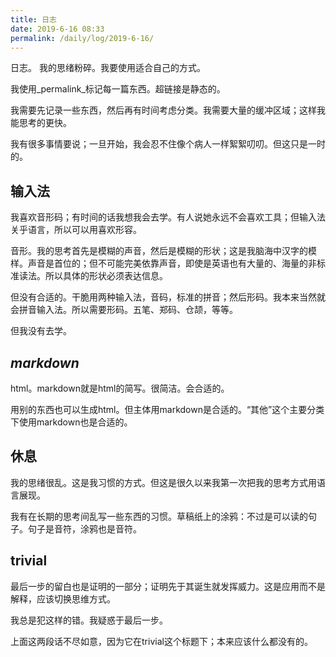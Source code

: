 ```yaml
---
title: 日志
date: 2019-6-16 08:33
permalink: /daily/log/2019-6-16/
---
```


日志。
我的思绪粉碎。我要使用适合自己的方式。

<!-- more -->

我使用_permalink_标记每一篇东西。超链接是静态的。

我需要先记录一些东西，然后再有时间考虑分类。我需要大量的缓冲区域；这样我能思考的更快。

我有很多事情要说；一旦开始，我会忍不住像个病人一样絮絮叨叨。但这只是一时的。

## 输入法

我喜欢音形码；有时间的话我想我会去学。有人说她永远不会喜欢工具；但输入法关乎语言，所以可以用喜欢形容。

音形。我的思考首先是模糊的声音，然后是模糊的形状；这是我脑海中汉字的模样。声音是首位的；但不可能完美依靠声音，即使是英语也有大量的、海量的非标准读法。所以具体的形状必须表达信息。

但没有合适的。干脆用两种输入法，音码，标准的拼音；然后形码。我本来当然就会拼音输入法。所以需要形码。五笔、郑码、仓颉，等等。

但我没有去学。

## _markdown_

html。markdown就是html的简写。很简洁。会合适的。

用别的东西也可以生成html。但主体用markdown是合适的。“其他”这个主要分类下使用markdown也是合适的。

## 休息

我的思绪很乱。这是我习惯的方式。但这是很久以来我第一次把我的思考方式用语言展现。

我有在长期的思考间乱写一些东西的习惯。草稿纸上的涂鸦：不过是可以读的句子。句子是音符，涂鸦也是音符。

## trivial

最后一步的留白也是证明的一部分；证明先于其诞生就发挥威力。这是应用而不是解释，应该切换思维方式。

我总是犯这样的错。我疑惑于最后一步。

上面这两段话不尽如意，因为它在trivial这个标题下；本来应该什么都没有的。
